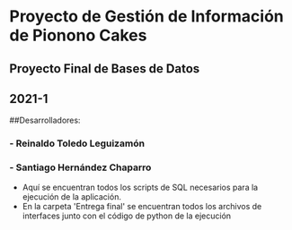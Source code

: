 # Proyecto de Gestión de Información de Pionono Cakes

## Proyecto Final de Bases de Datos
## 2021-1
##Desarrolladores:
### - Reinaldo Toledo Leguizamón
### - Santiago Hernández Chaparro

- Aquí se encuentran todos los scripts de SQL necesarios para la ejecución de la aplicación.
- En la carpeta 'Entrega final' se encuentran todos los archivos de interfaces junto con el código de python de la ejecución

